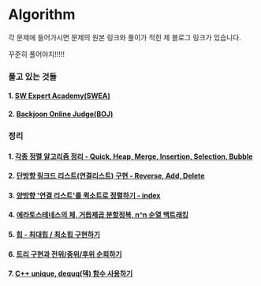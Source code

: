 # Algorithm

각 문제에 들어가시면 문제의 원본 링크와 풀이가 적힌 제 블로그 링크가 있습니다.

꾸준히 풀어야지!!!!!

### 풀고 있는 것들

#### 1. [SW Expert Academy(SWEA)](SWEA)

#### 2. [Backjoon Online Judge(BOJ)](BOJ)

<p>

### 정리

#### 1. [각종 정렬 알고리즘 정리 - Quick, Heap, Merge, Insertion, Selection, Bubble](http://1ilsang.blog.me/221362450863)

#### 2. [단방향 링크드 리스트(연결리스트) 구현 - Reverse, Add, Delete](http://1ilsang.blog.me/221300304296)

#### 3. [양방향 '연결 리스트'를 퀵소트로 정렬하기 - index](http://1ilsang.blog.me/221367224505)

#### 4. [에라토스테네스의 체, 거듭제곱 분할정복, n^n 순열 백트래킹](http://1ilsang.blog.me/221366753276)

#### 5. [힙 - 최대힙 / 최소힙 구현하기](http://1ilsang.blog.me/221369119617)

#### 6. [트리 구현과 전위/중위/후위 순회하기](http://1ilsang.blog.me/221369626963)

#### 7. [C++ unique, dequq(덱) 함수 사용하기](http://1ilsang.blog.me/221372942281)
